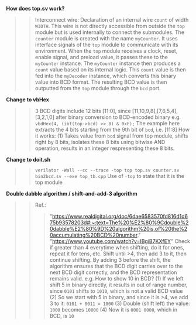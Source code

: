 **How does top.sv work?**
>> Interconnect wire: Declaration of an internal wire `count` of width `WIDTH`. This wire is not directly accessible from outside the `top` module but is used internally to connect the submodules.
>> The `counter` module is created with the name `myCounter`. It uses interface signals of the `top` module to communicate with its environment.
>> When the `top` module receives a clock, reset, enable signal, and preload value, it passes these to the `myCounter` instance. The `myCounter` instance then produces a `count` value based on its internal logic. This `count` value is then fed into the `myDecoder` instance, which converts this binary value into BCD format. The resulting BCD value is then outputted from the `top` module through the `bcd` port.

**Change to vbHex**
>> 3 BCD digits include 12 bits [11:0], since [11,10,9,8],[7,6,5,4],[3,2,1,0] after binary conversion to BCD-encoded binary
>> e.g. `vbdHex(4, (int(top->bcd) >> 8) & 0xF);`
>> The example here extracts the 4 bits starting from the 9th bit of `bcd`, i.e. [11:8]
>> How it works: (1) Takes value from `bcd` signal from top module, shifts right by 8 bits, isolates these 8 bits using bitwise AND operation, results in an integer respresenting these 8 bits.

**Change to doit.sh**
>> `verilator -Wall --cc --trace -top top top.sv counter.sv bin2bcd.sv --exe top_tb.cpp`
>> Use of `-top` to state that it is the top module

**Double dabble algorithm / shift-and-add-3 algorithm**
>> Ref.: 
>>>"https://www.realdigital.org/doc/6dae6583570fd816d1d675b93578203d#:~:text=The%20%E2%80%9Cdouble%20dabble%E2%80%9D%20algorithm%20is,of%20the%20accumulating%20BCD%20number."
>>>"https://www.youtube.com/watch?v=IBgiB7KXfEY"
>> Check if greater than 4 everytime when shifting, do it for ones, repeat it for tens, etc.
>> Shift until >4, then add 3 to it, then continue shifting.
>> By adding 3 before the shift, the algorithm ensures that the BCD digit carries over to the next BCD digit correctly, and the BCD representation remains valid.
>> e.g. How to show 10 in BCD?
>>> (1) If we left shift 5 in binary directly, it results in out of range number, since `0101` shifts to `1010`, which is not a valid BCD value
>>> (2) So we start with 5 in binary, and since it is >4, we add 3 to it: `0101 + 0011 = 1000`
>>> (3) Double (shift left) the value: `1000` becomes `10000`
>>> (4) Now it is `0001 0000`, which in BCD, is `10`

